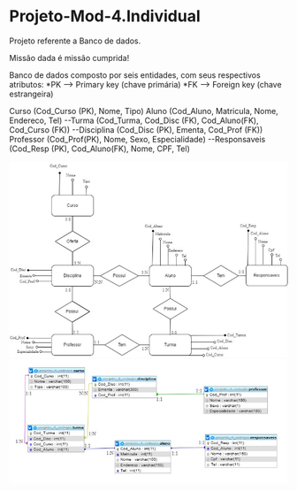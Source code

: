 # Projeto-Mod-4.Individual
Projeto referente a Banco de dados.

Missão dada é missão cumprida!

Banco de dados composto por seis entidades, com seus respectivos atributos:
*PK --> Primary key (chave primária)
*FK --> Foreign key (chave estrangeira)

Curso (Cod_Curso (PK), Nome, Tipo)
Aluno (Cod_Aluno, Matricula, Nome, Endereco, Tel)
--Turma (Cod_Turma, Cod_Disc (FK),  Cod_Aluno(FK), Cod_Curso (FK))
--Disciplina (Cod_Disc (PK), Ementa, Cod_Prof (FK))
Professor (Cod_Prof(PK), Nome, Sexo, Especialidade)
--Responsaveis (Cod_Resp (PK), Cod_Aluno(FK), Nome,  CPF, Tel)

![imagem modelo feito SQL](./Modelo-Conceitual-M4.jpg)
![imagem modelo feito SQL](./Modelo-Lógico-M4-Página-2.jpg)


